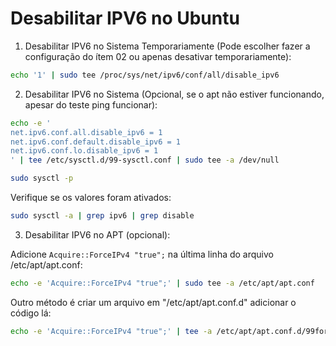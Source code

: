 # Desabilitar IPV6 no Ubuntu

01) Desabilitar IPV6 no Sistema Temporariamente (Pode escolher fazer a configuração do ítem 02 ou apenas desativar temporariamente):
```bash
echo '1' | sudo tee /proc/sys/net/ipv6/conf/all/disable_ipv6
```
02) Desabilitar IPV6 no Sistema (Opcional, se o apt não estiver funcionando, apesar do teste ping funcionar):
```bash
echo -e '
net.ipv6.conf.all.disable_ipv6 = 1
net.ipv6.conf.default.disable_ipv6 = 1
net.ipv6.conf.lo.disable_ipv6 = 1
' | tee /etc/sysctl.d/99-sysctl.conf | sudo tee -a /dev/null
```
```bash
sudo sysctl -p
```
Verifique se os valores foram ativados:

```bash
sudo sysctl -a | grep ipv6 | grep disable
```
03) Desabilitar IPV6 no APT (opcional):

Adicione `Acquire::ForceIPv4 "true";` na última linha do arquivo /etc/apt/apt.conf:

```bash
echo -e 'Acquire::ForceIPv4 "true";' | sudo tee -a /etc/apt/apt.conf
```

Outro método é criar um arquivo em "/etc/apt/apt.conf.d" adicionar o código lá:
```bash
echo -e 'Acquire::ForceIPv4 "true";' | tee -a /etc/apt/apt.conf.d/99force-ipv4  >> /dev/null
```
